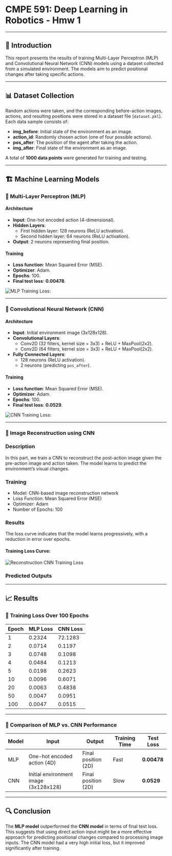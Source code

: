 # CMPE 591: Deep Learning in Robotics - Hmw 1

---

## 📌 Introduction

This report presents the results of training Multi-Layer Perceptron (MLP) and Convolutional Neural Network (CNN) models using a dataset collected from a simulated environment. The models aim to predict positional changes after taking specific actions.

---

## 📊 Dataset Collection

Random actions were taken, and the corresponding before-action images, actions, and resulting positions were stored in a dataset file (`dataset.pkl`). Each data sample consists of:

- **img_before**: Initial state of the environment as an image.
- **action_id**: Randomly chosen action (one of four possible actions).
- **pos_after**: The position of the agent after taking the action.
- **img_after**: Final state of the environment as an image.

A total of **1000 data points** were generated for training and testing.

---

## 🏗️ Machine Learning Models

### 🔹 Multi-Layer Perceptron (MLP)

#### **Architecture**
- **Input**: One-hot encoded action (4-dimensional).
- **Hidden Layers**:
  - First hidden layer: 128 neurons (ReLU activation).
  - Second hidden layer: 64 neurons (ReLU activation).
- **Output**: 2 neurons representing final position.

#### **Training**
- **Loss function**: Mean Squared Error (MSE).
- **Optimizer**: Adam.
- **Epochs**: 100.
- **Final test loss**: **0.00478**.

![MLP Training Loss:](https://github.com/user-attachments/assets/9e091eb5-a1fb-4d41-a6fe-fc5e2e4f3173)

---

### 🔹 Convolutional Neural Network (CNN)

#### **Architecture**
- **Input**: Initial environment image (3x128x128).
- **Convolutional Layers**:
  - Conv2D (32 filters, kernel size = 3x3) + ReLU + MaxPool(2x2).
  - Conv2D (64 filters, kernel size = 3x3) + ReLU + MaxPool(2x2).
- **Fully Connected Layers**:
  - 128 neurons (ReLU activation).
  - 2 neurons (predicting `pos_after`).

#### **Training**
- **Loss function**: Mean Squared Error (MSE).
- **Optimizer**: Adam.
- **Epochs**: 100.
- **Final test loss**: **0.0529**.

![CNN Training Loss:](https://github.com/user-attachments/assets/cf403e36-91a1-4c8a-b456-1e244f43c95a)

---
### 🔹  Image Reconstruction using CNN
### Description
In this part, we train a CNN to reconstruct the post-action image given the pre-action image and action taken. The model learns to predict the environment’s visual changes.

### **Training**
- Model: CNN-based image reconstruction network
- Loss Function: Mean Squared Error (MSE)
- Optimizer: Adam
- Number of Epochs: 100

### Results
The loss curve indicates that the model learns progressively, with a reduction in error over epochs.

#### Training Loss Curve:
![Reconstruction CNN Training Loss](https://github.com/user-attachments/assets/6a04a01d-5f98-43fc-98ba-fa4192dcd48a)

### Predicted Outputs


-----
## 📈 Results

### 🔹 Training Loss Over 100 Epochs

| Epoch | MLP Loss | CNN Loss |
|-------|---------|---------|
| 1  | 0.2324  | 72.1283 |
| 2  | 0.0714  | 0.1197 |
| 3  | 0.0748  | 0.1098 |
| 4  | 0.0484  | 0.1213 |
| 5  | 0.0198  | 0.2623 |
| 10 | 0.0096  | 0.6071 |
| 20 | 0.0063  | 0.4838 |
| 50 | 0.0047  | 0.0951 |
| 100 | 0.0047  | 0.0515 |

---

### 🔹 Comparison of MLP vs. CNN Performance

| Model | Input | Output | Training Time | Test Loss |
|-------|-------|--------|--------------|-----------|
| MLP  | One-hot encoded action (4D) | Final position (2D) | Fast | **0.00478** |
| CNN  | Initial environment image (3x128x128) | Final position (2D) | Slow | **0.0529** |

---

## 🔍 Conclusion

The **MLP model** outperformed the **CNN model** in terms of final test loss. This suggests that using direct action input might be a more effective approach for predicting positional changes compared to processing image inputs. The CNN model had a very high initial loss, but it improved significantly after training.
